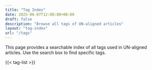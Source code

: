 ```yaml
---
title: "Tag Index"
date: 2025-06-07T12:00:00+00:00
draft: false
description: "Browse all tags of UN-aligned articles"
layout: "tag-index"
url: "/tags"
---
```


This page provides a searchable index of all tags used in UN-aligned articles. Use the search box to find specific tags.

{{< tag-list >}}
